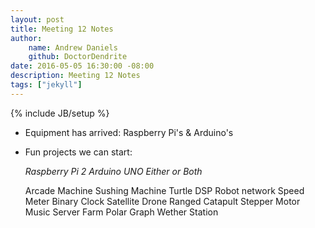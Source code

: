 ```yaml
---
layout: post
title: Meeting 12 Notes
author:
    name: Andrew Daniels
    github: DoctorDendrite
date: 2016-05-05 16:30:00 -08:00
description: Meeting 12 Notes
tags: ["jekyll"]
---
```

{% include JB/setup %}

- Equipment has arrived: Raspberry Pi's & Arduino's

- Fun projects we can start:

	*Raspberry Pi 2*			*Arduino UNO*				*Either or Both*
	
	Arcade Machine				Sushing Machine				Turtle
	DSP							Robot
	network Speed Meter			Binary Clock
	Satellite					Drone
	Ranged Catapult				Stepper Motor Music
	Server Farm					Polar Graph
								Wether Station